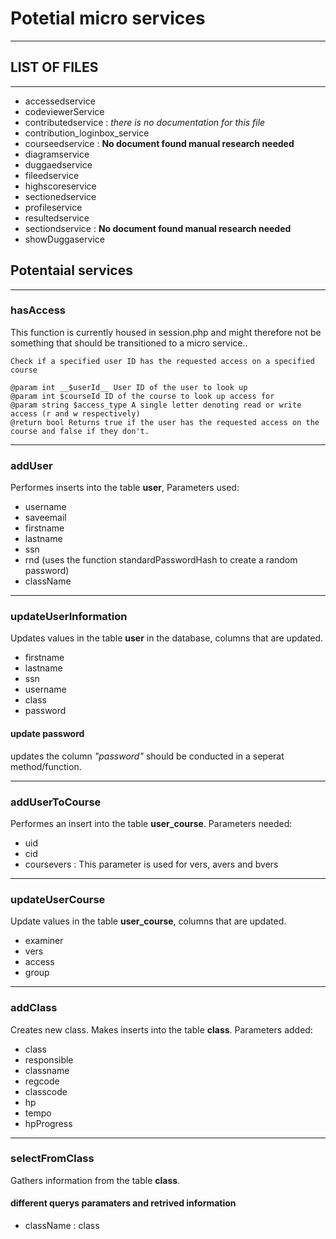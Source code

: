 # Potetial micro services
---
## LIST OF FILES
---
- accessedservice
- codeviewerService
- contributedservice : _there is no documentation for this file_
- contribution_loginbox_service
- courseedservice : __No document found manual research needed__  
- diagramservice
- duggaedservice
- fileedservice
- highscoreservice
- sectionedservice
- profileservice 
- resultedservice
- sectiondservice : __No document found manual research needed__  
- showDuggaservice



## Potentaial services 
---
### hasAccess

This function is currently housed in session.php and might therefore not be something that should be transitioned to a micro service..

```
Check if a specified user ID has the requested access on a specified course

@param int __$userId__ User ID of the user to look up
@param int $courseId ID of the course to look up access for
@param string $access_type A single letter denoting read or write access (r and w respectively)
@return bool Returns true if the user has the requested access on the course and false if they don't.
```
---
### addUser
Performes inserts into the table __user__, Parameters used: 
- username
- saveemail
- firstname
- lastname
- ssn
- rnd  (uses the function standardPasswordHash to create a random password)
- className

---
### updateUserInformation

Updates values in the table __user__ in the database, columns that are updated.
- firstname
- lastname
- ssn
- username
- class
- password 

#### update password
updates the column _"password"_ should be conducted in a seperat method/function. 

---

### addUserToCourse

Performes an insert into the table __user_course__. Parameters needed:
- uid
- cid
- coursevers : This parameter is used for vers, avers and bvers



---
### updateUserCourse 

Update values in the table __user_course__, columns that are updated.
- examiner
- vers
- access
- group
--- 

### addClass
Creates new class. Makes inserts into the table __class__.
Parameters added: 
- class
- responsible
- classname
- regcode
- classcode
- hp
- tempo
- hpProgress
---

### selectFromClass
Gathers information from the table __class__.

#### different querys paramaters and retrived information 
- className : class 
